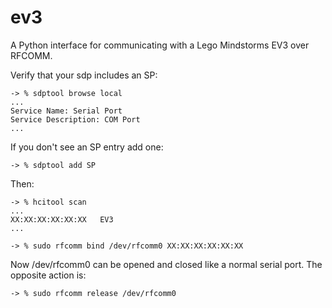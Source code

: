 ev3
===

A Python interface for communicating with a Lego Mindstorms EV3 over RFCOMM.

  Verify that your sdp includes an SP:
```
-> % sdptool browse local
...
Service Name: Serial Port
Service Description: COM Port
...
```

  If you don't see an SP entry add one:
```
-> % sdptool add SP
```

  Then:
```
-> % hcitool scan
...
XX:XX:XX:XX:XX:XX   EV3
...

-> % sudo rfcomm bind /dev/rfcomm0 XX:XX:XX:XX:XX:XX
```

  Now /dev/rfcomm0 can be opened and closed like a normal serial port.
  The opposite action is:
```
-> % sudo rfcomm release /dev/rfcomm0
```
